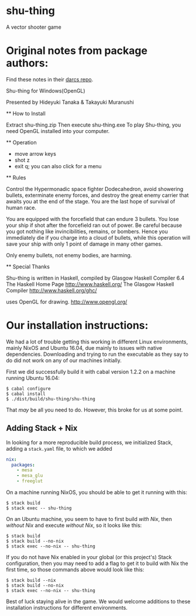 shu-thing
=========
A vector shooter game

# Original notes from package authors:
Find these notes in their [darcs repo](https://archives.haskell.org/code.haskell.org/shu-thing/).

Shu-thing for Windows(OpenGL)

Presented by Hideyuki Tanaka & Takayuki Muranushi

**  How to Install

  Extract shu-thing.zip
  Then execute shu-thing.exe
  To play Shu-thing, you need OpenGL installed
  into your computer.

**  Operation

  - move arrow keys
  - shot z
  - exit q; you can also click for a menu

**  Rules

  Control the Hypermonadic space fighter Dodecahedron,
  avoid showering bullets, exterminate enemy forces,
  and destroy the great enemy carrier that awaits you
  at the end of the stage. You are the last hope of survival
  of human race.

  You are equipped with the forcefield that can endure
  3 bullets. You lose your ship if shot after the forcefield
  ran out of power. Be careful because you got nothing like
  invincibilities, remains, or bombers. Hence you immediately
  die if you charge into a cloud of bullets, while this
  operation will save your ship with only 1 point of damage
  in many other games.

  Only enemy bullets, not enemy bodies, are harming.

**  Special Thanks

  Shu-thing is written in Haskell, compiled by Glasgow Haskell Compiler 6.4
    The Haskell Home Page
    http://www.haskell.org/
    The Glasgow Haskell Compiler
    http://www.haskell.org/ghc/

  uses OpenGL for drawing.
    http://www.opengl.org/

# Our installation instructions:

We had a lot of trouble getting this working in different Linux environments, mainly NixOS and Ubuntu 16.04, due mainly to issues with native dependencies. Downloading and trying to run the executable as they say to do did not work on any of our machines initially.

First we did successfully build it with cabal version 1.2.2 on a machine running Ubuntu 16.04:

```shell
$ cabal configure
$ cabal install
$ ./dist/build/shu-thing/shu-thing
```

That *may* be all you need to do. However, this broke for us at some point.

## Adding Stack + Nix

In looking for a more reproducible build process, we initialized Stack, adding a `stack.yaml` file, to which we added

```yaml
nix:
  packages:
    - mesa
    - mesa_glu
    - freeglut
```

On a machine running NixOS, you should be able to get it running with this:

```shell
$ stack build
$ stack exec -- shu-thing
```

On an Ubuntu machine, you seem to have to first build *with Nix*, then *without Nix* and execute *without Nix*, so it looks like this:

```shell
$ stack build
$ stack build --no-nix
$ stack exec --no-nix -- shu-thing
```

If you do not have Nix enabled in your global (or this project's) Stack configuration, then you may need to add a flag to get it to build with Nix the first time, so those commands above would look like this:

```shell
$ stack build --nix
$ stack build --no-nix
$ stack exec --no-nix -- shu-thing
```

Best of luck staying alive in the game. We would welcome additions to these installation instructions for different environments.
